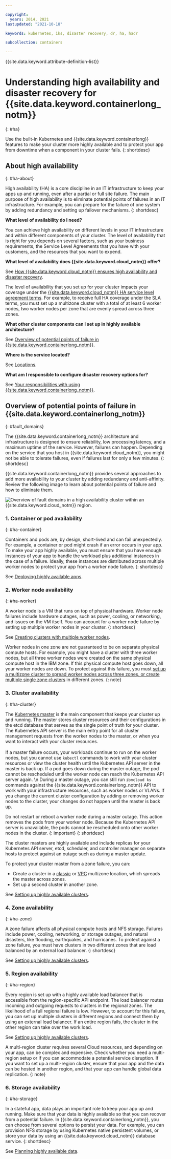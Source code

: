 ```yaml
---

copyright: 
  years: 2014, 2021
lastupdated: "2021-10-18"

keywords: kubernetes, iks, disaster recovery, dr, ha, hadr

subcollection: containers

---
```


{{site.data.keyword.attribute-definition-list}}


# Understanding high availability and disaster recovery for {{site.data.keyword.containerlong_notm}}
{: #ha}

Use the built-in Kubernetes and {{site.data.keyword.containerlong}} features to make your cluster more highly available and to protect your app from downtime when a component in your cluster fails.
{: shortdesc}


## About high availability
{: #ha-about}

High availability (HA) is a core discipline in an IT infrastructure to keep your apps up and running, even after a partial or full site failure. The main purpose of high availability is to eliminate potential points of failures in an IT infrastructure. For example, you can prepare for the failure of one system by adding redundancy and setting up failover mechanisms.
{: shortdesc}

**What level of availability do I need?**

You can achieve high availability on different levels in your IT infrastructure and within different components of your cluster. The level of availability that is right for you depends on several factors, such as your business requirements, the Service Level Agreements that you have with your customers, and the resources that you want to expend.

**What level of availability does {{site.data.keyword.cloud_notm}} offer?**

See [How {{site.data.keyword.cloud_notm}} ensures high availability and disaster recovery](/docs/overview?topic=overview-zero-downtime).

The level of availability that you set up for your cluster impacts your coverage under the [{{site.data.keyword.cloud_notm}} HA service level agreement terms](/docs/overview?topic=overview-slas). For example, to receive full HA coverage under the SLA terms, you must set up a multizone cluster with a total of at least 6 worker nodes, two worker nodes per zone that are evenly spread across three zones.

**What other cluster components can I set up in highly available architecture?**

See [Overview of potential points of failure in {{site.data.keyword.containerlong_notm}}](#fault_domains).

**Where is the service located?**

See [Locations](/docs/containers?topic=containers-regions-and-zones#regions-and-zones).

**What am I responsible to configure disaster recovery options for?**

See [Your responsibilities with using {{site.data.keyword.containerlong_notm}}](/docs/containers?topic=containers-responsibilities_iks).

## Overview of potential points of failure in {{site.data.keyword.containerlong_notm}}
{: #fault_domains}

The {{site.data.keyword.containerlong_notm}} architecture and infrastructure is designed to ensure reliability, low processing latency, and a maximum uptime of the service. However, failures can happen. Depending on the service that you host in {{site.data.keyword.cloud_notm}}, you might not be able to tolerate failures, even if failures last for only a few minutes.
{: shortdesc}

{{site.data.keyword.containerlong_notm}} provides several approaches to add more availability to your cluster by adding redundancy and anti-affinity. Review the following image to learn about potential points of failure and how to eliminate them.

![Overview of fault domains in a high availability cluster within an {{site.data.keyword.cloud_notm}} region.](images/cs_failure_ov.png)


### 1. Container or pod availability
{: #ha-container}

Containers and pods are, by design, short-lived and can fail unexpectedly. For example, a container or pod might crash if an error occurs in your app. To make your app highly available, you must ensure that you have enough instances of your app to handle the workload plus additional instances in the case of a failure. Ideally, these instances are distributed across multiple worker nodes to protect your app from a worker node failure.
{: shortdesc}

See [Deploying highly available apps](/docs/containers?topic=containers-plan_deploy#highly_available_apps).

### 2. Worker node availability
{: #ha-worker}

A worker node is a VM that runs on top of physical hardware. Worker node failures include hardware outages, such as power, cooling, or networking, and issues on the VM itself. You can account for a worker node failure by setting up multiple worker nodes in your cluster.
{: shortdesc}

See [Creating clusters with multiple worker nodes](/docs/containers?topic=containers-kubernetes-service-cli#cs_cluster_create).

Worker nodes in one zone are not guaranteed to be on separate physical compute hosts. For example, you might have a cluster with three worker nodes, but all three worker nodes were created on the same physical compute host in the IBM zone. If this physical compute host goes down, all your worker nodes are down. To protect against this failure, you must [set up a multizone cluster to spread worker nodes across three zones, or create multiple single zone clusters](/docs/containers?topic=containers-ha_clusters#ha_clusters) in different zones.
{: note}

### 3. Cluster availability
{: #ha-cluster}

The [Kubernetes master](/docs/containers?topic=containers-service-arch) is the main component that keeps your cluster up and running. The master stores cluster resources and their configurations in the etcd database that serves as the single point of truth for your cluster. The Kubernetes API server is the main entry point for all cluster management requests from the worker nodes to the master, or when you want to interact with your cluster resources.<br><br>If a master failure occurs, your workloads continue to run on the worker nodes, but you cannot use `kubectl` commands to work with your cluster resources or view the cluster health until the Kubernetes API server in the master is back up. If a pod goes down during the master outage, the pod cannot be rescheduled until the worker node can reach the Kubernetes API server again.  \n During a master outage, you can still run `ibmcloud ks` commands against the {{site.data.keyword.containerlong_notm}} API to work with your infrastructure resources, such as worker nodes or VLANs. If you change the current cluster configuration by adding or removing worker nodes to the cluster, your changes do not happen until the master is back up.

Do not restart or reboot a worker node during a master outage. This action removes the pods from your worker node. Because the Kubernetes API server is unavailable, the pods cannot be rescheduled onto other worker nodes in the cluster.
{: important}
{: shortdesc}

The cluster masters are highly available and include replicas for your Kubernetes API server, etcd, scheduler, and controller manager on separate hosts to protect against an outage such as during a master update.

To protect your cluster master from a zone failure, you can:
* Create a cluster in a [classic](/docs/containers?topic=containers-regions-and-zones#zones-mz) or [VPC](/docs/containers?topic=containers-regions-and-zones#zones-vpc) multizone location, which spreads the master across zones.
* Set up a second cluster in another zone.

See [Setting up highly available clusters](/docs/containers?topic=containers-ha_clusters#ha_clusters).

### 4. Zone availability
{: #ha-zone}

A zone failure affects all physical compute hosts and NFS storage. Failures include power, cooling, networking, or storage outages, and natural disasters, like flooding, earthquakes, and hurricanes. To protect against a zone failure, you must have clusters in two different zones that are load balanced by an external load balancer.
{: shortdesc}

See [Setting up highly available clusters](/docs/containers?topic=containers-ha_clusters#ha_clusters).

### 5. Region availability
{: #ha-region}

Every region is set up with a highly available load balancer that is accessible from the region-specific API endpoint. The load balancer routes incoming and outgoing requests to clusters in the regional zones. The likelihood of a full regional failure is low. However, to account for this failure, you can set up multiple clusters in different regions and connect them by using an external load balancer. If an entire region fails, the cluster in the other region can take over the work load.

See [Setting up highly available clusters](/docs/containers?topic=containers-ha_clusters#ha_clusters).

A multi-region cluster requires several Cloud resources, and depending on your app, can be complex and expensive. Check whether you need a multi-region setup or if you can accommodate a potential service disruption. If you want to set up a multi-region cluster, ensure that your app and the data can be hosted in another region, and that your app can handle global data replication.
{: note}

### 6. Storage availability
{: #ha-storage}

In a stateful app, data plays an important role to keep your app up and running. Make sure that your data is highly available so that you can recover from a potential failure. In {{site.data.keyword.containerlong_notm}}, you can choose from several options to persist your data. For example, you can provision NFS storage by using Kubernetes native persistent volumes, or store your data by using an {{site.data.keyword.cloud_notm}} database service.
{: shortdesc}

See [Planning highly available data](/docs/containers?topic=containers-storage_planning#persistent_storage_overview).




